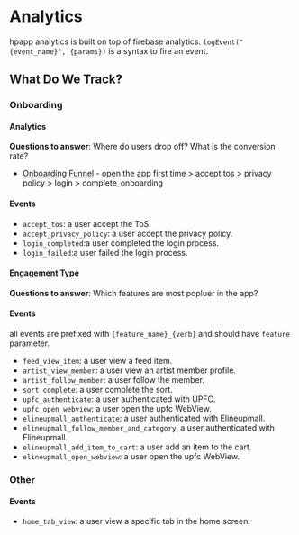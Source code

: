 # Analytics

hpapp analytics is built on top of firebase analytics. `logEvent("{event_name}", {params})` is a syntax to fire an event.

## What Do We Track?

### Onboarding

#### Analytics

**Questions to answer**: Where do users drop off? What is the conversion rate?

- [Onboarding Funnel](https://analytics.google.com/analytics/web/#/analysis/p239063860/edit/DsziloFpTCOSm4YY2sL8zA) - open the app first time > accept tos > privacy policy > login > complete_onboarding

#### Events

- `accept_tos`: a user accept the ToS.
- `accept_privacy_policy`: a user accept the privacy policy.
- `login_completed`:a user completed the login process.
- `login_failed`:a user failed the login process.

#### Engagement Type

**Questions to answer**: Which features are most popluer in the app?

#### Events

all events are prefixed with `{feature_name}_{verb}` and should have `feature` parameter.

- `feed_view_item`: a user view a feed item.
- `artist_view_member`: a user view an artist member profile.
- `artist_follow_member`: a user follow the member.
- `sort_complete`: a user complete the sort.
- `upfc_authenticate`: a user authenticated with UPFC.
- `upfc_open_webview`: a user open the upfc WebView.
- `elineupmall_authenticate`: a user authenticated with Elineupmall.
- `elineupmall_follow_member_and_category`: a user authenticated with Elineupmall.
- `elineupmall_add_item_to_cart`: a user add an item to the cart.
- `elineupmall_open_webview`: a user open the upfc WebView.

### Other

#### Events

- `home_tab_view`: a user view a specific tab in the home screen.
